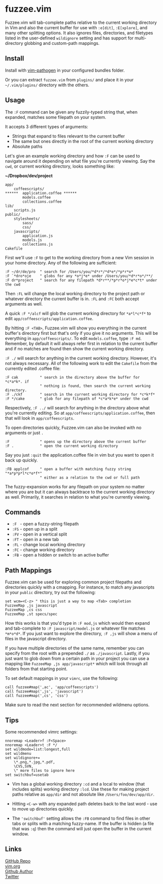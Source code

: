 fuzzee.vim
==========

Fuzzee.vim will tab-complete paths relative to the current working directory in
Vim and also the current buffer for use with `:e[dit]`, `:E[xplore]`, and many
other splitting options. It also ignores files, directories, and filetypes
listed in the user-defined `wildignore` setting and has support for
multi-directory globbing and custom-path mappings.


Install
-------

Install with [vim-pathogen](https://github.com/tpope/vim-pathogen) in your
configured bundles folder.

Or you can extract `fuzzee.vim` from `plugins/` and place it in your
`~/.vim/plugins/` directory with the others.


Usage
-----

The `:F` command can be given any fuzzily-typed string that, when expanded,
matches some filepath on your system.

It accepts 3 different types of arguments:

* Strings that expand to files relevant to the current buffer
* The same but ones directly in the root of the current working directory
* Absolute paths

Let's give an example working directory and how `:F` can be used to navigate
around it depending on what file you're currently viewing. Say the `cwd`, or
current working directory, looks something like:

**~/Dropbox/dev/project**

    app/
        coffeescripts/
    ******  application.coffee ******
            models.coffee
            collections.coffee
    lib/
        scripts.js
    public/
        stylesheets/
            sass/
            css/
        javascripts/
            application.js
            models.js
            collections.js
    Cakefile

First we'll use `:F` to  get to the working directory from a new Vim session in
your home directory. Any of the following are sufficient:

    :F ~/dr/de/pro  " search for /Users/you/*d*r*/*d*e*/*p*r*o*
    :F `*dro*oje    " globs for any *o*j*e* under /Users/you/*d*r*o*/**/
    :F dr*project   " search for any filepath *d*r**/*p*r*o*j*e*c*t* under the cwd

Then `:FL` will change the local working directory to the project path or
whatever directory the current buffer is in. `:FL` and `:FC` both accept
arguments as well.

A quick `:F */alcf` will glob the current working directory for `*a*l*c*f*` to
edit `app/coffeescripts/application.coffee`.

By hitting `:F <TAB>`, Fuzzee.vim will show you everything in the current
buffer's directory first but that's only if you give it no arguments. This will
be everything in `app/coffeescripts/`. To edit `models.coffee`, type `:F md`.
Remember, by default it will always refer first in relation to the current
buffer and if no matches are found then show the current working directory.

`:F ./` will search for anything in the current working directory.  However,
it's not always necessary. All of the following work to edit the `Cakefile` from
the currently edited .coffee file:

    :F cak          " search in the directory above the buffer for *c*a*k*. if 
                    " nothing is found, then search the current working directory.
    :F ./ckf        " search in the current working directory for *c*k*f*
    :F */cake       " glob for any filepath of *c*a*k*e* under the cwd

Respectively, `:F ../` will search for anything in the directory above what
you're currently editing. So at `app/coffeescripts/application.coffee`, then that
will look in `app/coffeescripts`.

To open directories quickly, Fuzzee.vim can also be invoked with no arguments or
just `.`
    
    :F              " opens up the directory above the current buffer
    :F .            " open the current working directory

Say you just `:quit` the application.coffee file in vim but you want to open it
back up quickly.

    :FB applcof     " open a buffer with matching fuzzy string "*a*p*p*l*c*o*f*"
                    " either as a relation to the cwd or full path

The fuzzy-expansion works for any filepath on your system no matter where you
are but it can always backtrace to the current working directory as well.
Primarily, it searches in relation to what you're currently viewing.


Commands
--------

* `:F `  - open a fuzzy-string filepath
* `:FS` - open up in a split
* `:FV` - open in a vertical split
* `:FT` - open in a new tab
* `:FL` - change local working directory
* `:FC` - change working directory
* `:FB` - open a hidden or switch to an active buffer


Path Mappings
--------
Fuzzee.vim can be used for exploring common project filepaths and directories
quickly with a cmapping. For instance, to match any javascripts in your `public`
directory, try out the following:

```vim
set wcm=<C-z> " this is just a way to map <Tab> completion
FuzzeeMap ,js javascript
FuzzeeMap ,cs css
FuzzeeMap ,st specs/spec
```

How this works is that you'd type in `:F mod,js` which would then expand and
tab-complete to `:F javascript/model.js` or whatever file matches `*m*o*d*`. If
you just want to explore the directory, `:F ,js` will show a menu of files in
the javascript directory.

If you have multiple directories of the same name, remember you can specify from
the root with a prepended `./` as `./javascript`.  Lastly, if you just want to
glob down from a certain path in your project you can use a mapping like
`FuzzeeMap ,js app/javascript*` which will look through all folders from that
starting point.

To set default mappings in your `vimrc`, use the following:

```vim
call fuzzee#map(',ac', 'app/coffeescripts')
call fuzzee#map(',js', 'javascript')
call fuzzee#map(',cs', 'css')
```

Make sure to read the next section for recommended wildmenu options.


Tips
----

Some recommended vimrc settings:

```vim
nnoremap <Leader>f :F<Space>
nnoremap <Leader>t :F */
set wildmode=list:longest,full
set wildmenu
set wildignore+=
    \*.png,*.jpg,*.pdf,
    \CVS,SVN,
    \" more files to ignore here
set switchbuf=usetab
```

* Vim has a global working directory `:cd` and a local to window (that includes
splits) working directory `:lcd`. Use these for making project paths relative
as `app/dir` and not absolute like `/Users/foo/dev/app/dir`.

* Hitting `<C-w>` with any expanded path deletes back to the last word - use to
move up directories quickly.

* The `'switchbuf'` setting allows the `:FB` command to find files in other tabs or
splits with a matching fuzzy-name. If the buffer is hidden (a file that was `:q`)
then the command will just open the buffer in the current window.

Links
-----

[GitHub Repo](http://github.com/mattsa/vim-fuzzee/)  
[vim.org](http://www.vim.org/scripts/script.php?script_id=3716)  
[Github Author](http://github.com/mattsa)  
[Twitter](http://twitter.com/mattsa)
